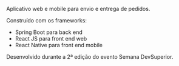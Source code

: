 Aplicativo web e mobile para envio e entrega de pedidos.

Construído com os frameworks:
- Spring Boot para back end
- React JS para front end web
- React Native para front end mobile

Desenvolvido durante a 2ª edição do evento Semana DevSuperior.
